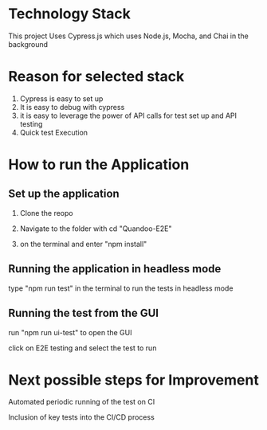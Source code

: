 # Technology Stack

This project Uses Cypress.js which uses Node.js, Mocha, and Chai in the background

# Reason for selected stack

1. Cypress is easy to set up
2. It is easy to debug with cypress
3. it is easy to leverage the power of API calls for test set up and API testing
4. Quick test Execution

# How to run the Application

## Set up the application

1. Clone the reopo

2. Navigate to the folder with cd "Quandoo-E2E"

3. on the terminal and enter "npm install"

## Running the application in headless mode

type "npm run test" in the terminal to run the tests in headless mode

## Running the test from the GUI

run "npm run ui-test" to open the GUI

click on E2E testing and select the test to run

# Next possible steps for Improvement

Automated periodic running of the test on CI

Inclusion of key tests into the CI/CD process
